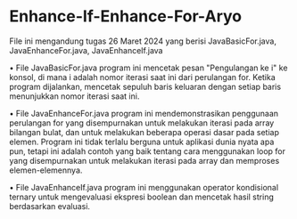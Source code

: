 # Enhance-If-Enhance-For-Aryo

File ini mengandung tugas 26 Maret 2024 yang berisi JavaBasicFor.java, JavaEnhanceFor.java, JavaEnhanceIf.java

• File JavaBasicFor.java
    program ini mencetak pesan "Pengulangan ke i" ke konsol, di mana i adalah nomor iterasi saat ini dari perulangan for. Ketika program dijalankan, mencetak sepuluh baris keluaran dengan setiap baris menunjukkan nomor iterasi saat ini.

• File JavaEnhanceFor.java
    program ini mendemonstrasikan penggunaan perulangan for yang disempurnakan untuk melakukan iterasi pada array bilangan bulat, dan untuk melakukan beberapa operasi dasar pada setiap elemen. Program ini tidak terlalu berguna untuk aplikasi dunia nyata apa pun, tetapi ini adalah contoh yang baik tentang cara menggunakan loop for yang disempurnakan untuk melakukan iterasi pada array dan memproses elemen-elemennya.

• File JavaEnhanceIf.java
    program ini menggunakan operator kondisional ternary untuk mengevaluasi ekspresi boolean dan mencetak hasil string berdasarkan evaluasi.
